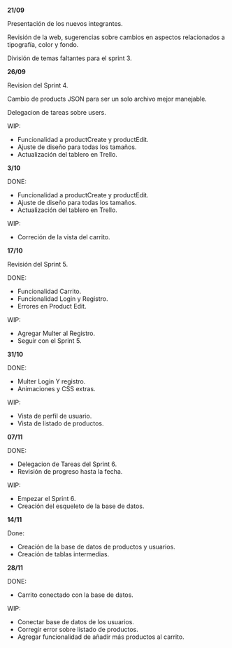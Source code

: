 **21/09**

Presentación de los nuevos integrantes. 

Revisión de la web, sugerencias sobre cambios en aspectos relacionados a tipografía, color y fondo. 
 
División de temas faltantes para el sprint 3. 

**26/09**

Revision del Sprint 4.

Cambio de products JSON para ser un solo archivo mejor manejable.

Delegacion de tareas sobre users.

WIP: 
- Funcionalidad a productCreate y productEdit.
- Ajuste de diseño para todas los tamaños.
- Actualización del tablero en Trello.

**3/10**

DONE: 
- Funcionalidad a productCreate y productEdit.
- Ajuste de diseño para todas los tamaños.
- Actualización del tablero en Trello.

WIP:
- Correción de la vista del carrito.

**17/10**

Revisión del Sprint 5.

DONE:
- Funcionalidad Carrito.
- Funcionalidad Login y Registro.
- Errores en Product Edit.

WIP:
- Agregar Multer al Registro.
- Seguir con el Sprint 5.

**31/10**

DONE: 
- Multer Login Y registro.
- Animaciones y CSS extras.

WIP:
- Vista de perfil de usuario.
- Vista de listado de productos.

**07/11**

DONE:
- Delegacion de Tareas del Sprint 6.
- Revisión de progreso hasta la fecha.

WIP:
- Empezar el Sprint 6.
- Creación del esqueleto de la base de datos.

**14/11**

Done:
- Creación de la base de datos de productos y usuarios.
- Creación de tablas intermedias.

**28/11**

DONE: 
- Carrito conectado con la base de datos.

WIP: 
- Conectar base de datos de los usuarios.
- Corregir error sobre listado de productos.
- Agregar funcionalidad de añadir más productos al carrito.
